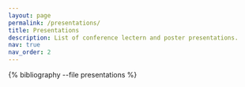 ```yaml
---
layout: page
permalink: /presentations/
title: Presentations
description: List of conference lectern and poster presentations.
nav: true
nav_order: 2
---
```


<!-- _pages/presentations.md -->
<div class="publications">

{% bibliography --file presentations %}

</div>
